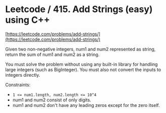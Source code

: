 # Leetcode / 415. Add Strings (easy) using C++

[https://leetcode.com/problems/add-strings/](https://leetcode.com/problems/add-strings/)

Given two non-negative integers, num1 and num2 represented as string, return the sum of num1 and num2 as a string.

You must solve the problem without using any built-in library for handling large integers (such as BigInteger). You must also not convert the inputs to integers directly.

Constraints:

- `1 <= num1.length, num2.length <= 10^4`
- num1 and num2 consist of only digits.
- num1 and num2 don't have any leading zeros except for the zero itself.
